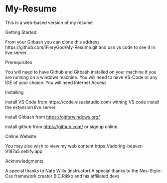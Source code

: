 # My-Resume
This is a web-based version of my resume
<p>Getting Started</p> 
From your Gitbash you can clone this address https://github.com/iFieryGod/My-Resume.git and use vs code to see it in live server.
<p>Prerequisites</p>
You will need to have Github and Gitbash installed on your machine if you are running on a windows machine.
You will need to have VS-Code or any IDE of your choice.
You will need Internet Access
<p>Installing</p>
install VS Code from https://code.visualstudio.com/
withing VS code install the extension live server.

install Gitbash from https://gitforwindows.org/

install github from https://github.com/ or signup online.
<p>Online Website</p>
You may also wish to view my web content https://adoring-beaver-9187a5.netlify.app

<p>Acknowledgments</p>

A special thanks to Nate Wills (instructor) A special thanks to the Nes-Style-Css framework creator B.C.Rikko and his affiliated devs.
